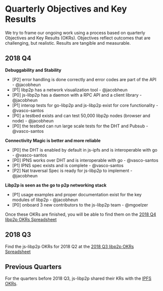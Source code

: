 # Quarterly Objectives and Key Results

We try to frame our ongoing work using a process based on quarterly Objectives and Key Results (OKRs). Objectives reflect outcomes that are challenging, but realistic. Results are tangible and measurable.

## 2018 Q4

**Debuggability and Stability**
- [P2] error handling is done correctly and error codes are part of the API - @jacobheun
- [P1] libp2p has a network visualization tool - @jacobheun
- [P0] js-libp2p has a daemon with a RPC API and a client library - @jacobheun
- [P1] interop tests for go-libp2p and js-libp2p exist for core functionality - @vasco-santos
- [P0] a testbed exists and can test 50,000 libp2p nodes (browser and node) - @jacobheun
- [P0] the testbed can run large scale tests for the DHT and Pubsub - @vasco-santos

**Connectivity Magic is better and more reliable**
- [P0] the DHT is enabled by default in js-ipfs and is interoperable with go - @vasco-santos
- [P0] IPNS works over DHT and is interoperable with go - @vasco-santos
- [P1] IPNS spec exists and is complete - @vasco-santos
- [P2] Nat traversal Spec is ready for js-libp2p to implement - @jacobheun

**Libp2p is seen as the go to p2p networking stack**
- [P1] usage examples and proper documentation exist for the key modules of libp2p - @jacobheun
- [P0] onboard 3 new contributors to the js-libp2p team - @mgoelzer

Once these OKRs are finished, you will be able to find them on the [2018 Q4 libp2p OKRs Spreadsheet](https://docs.google.com/spreadsheets/d/1BYwmbVicgo6_tOHAbgiUXWge8Ej0qR1M_gAUulazmrg/edit#gid=1241853194)

## 2018 Q3

Find the js-libp2p OKRs for 2018 Q2 at the [2018 Q3 libp2p OKRs Spreadsheet](https://docs.google.com/spreadsheets/d/1HTXfgR5FyPTFhsTkFPRThkeMvHvCgJOaAs7BSl_vQ_0/edit#gid=1241853194)

## Previous Quarters

For the quarters before 2018 Q3, js-libp2p shared their KRs with the [IPFS OKRs](https://github.com/ipfs/js-ipfs/blob/master/OKR.md).
